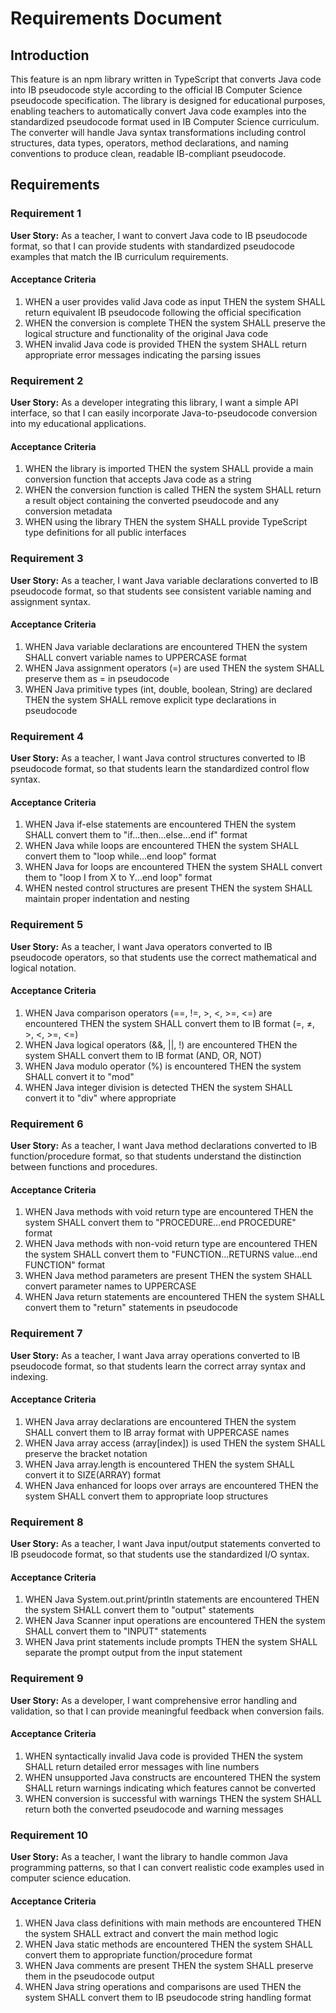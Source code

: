 # Requirements Document

## Introduction

This feature is an npm library written in TypeScript that converts Java code into IB pseudocode style according to the official IB Computer Science pseudocode specification. The library is designed for educational purposes, enabling teachers to automatically convert Java code examples into the standardized pseudocode format used in IB Computer Science curriculum. The converter will handle Java syntax transformations including control structures, data types, operators, method declarations, and naming conventions to produce clean, readable IB-compliant pseudocode.

## Requirements

### Requirement 1

**User Story:** As a teacher, I want to convert Java code to IB pseudocode format, so that I can provide students with standardized pseudocode examples that match the IB curriculum requirements.

#### Acceptance Criteria

1. WHEN a user provides valid Java code as input THEN the system SHALL return equivalent IB pseudocode following the official specification
2. WHEN the conversion is complete THEN the system SHALL preserve the logical structure and functionality of the original Java code
3. WHEN invalid Java code is provided THEN the system SHALL return appropriate error messages indicating the parsing issues

### Requirement 2

**User Story:** As a developer integrating this library, I want a simple API interface, so that I can easily incorporate Java-to-pseudocode conversion into my educational applications.

#### Acceptance Criteria

1. WHEN the library is imported THEN the system SHALL provide a main conversion function that accepts Java code as a string
2. WHEN the conversion function is called THEN the system SHALL return a result object containing the converted pseudocode and any conversion metadata
3. WHEN using the library THEN the system SHALL provide TypeScript type definitions for all public interfaces

### Requirement 3

**User Story:** As a teacher, I want Java variable declarations converted to IB pseudocode format, so that students see consistent variable naming and assignment syntax.

#### Acceptance Criteria

1. WHEN Java variable declarations are encountered THEN the system SHALL convert variable names to UPPERCASE format
2. WHEN Java assignment operators (=) are used THEN the system SHALL preserve them as = in pseudocode
3. WHEN Java primitive types (int, double, boolean, String) are declared THEN the system SHALL remove explicit type declarations in pseudocode

### Requirement 4

**User Story:** As a teacher, I want Java control structures converted to IB pseudocode format, so that students learn the standardized control flow syntax.

#### Acceptance Criteria

1. WHEN Java if-else statements are encountered THEN the system SHALL convert them to "if...then...else...end if" format
2. WHEN Java while loops are encountered THEN the system SHALL convert them to "loop while...end loop" format
3. WHEN Java for loops are encountered THEN the system SHALL convert them to "loop I from X to Y...end loop" format
4. WHEN nested control structures are present THEN the system SHALL maintain proper indentation and nesting

### Requirement 5

**User Story:** As a teacher, I want Java operators converted to IB pseudocode operators, so that students use the correct mathematical and logical notation.

#### Acceptance Criteria

1. WHEN Java comparison operators (==, !=, >, <, >=, <=) are encountered THEN the system SHALL convert them to IB format (=, ≠, >, <, >=, <=)
2. WHEN Java logical operators (&&, ||, !) are encountered THEN the system SHALL convert them to IB format (AND, OR, NOT)
3. WHEN Java modulo operator (%) is encountered THEN the system SHALL convert it to "mod"
4. WHEN Java integer division is detected THEN the system SHALL convert it to "div" where appropriate

### Requirement 6

**User Story:** As a teacher, I want Java method declarations converted to IB function/procedure format, so that students understand the distinction between functions and procedures.

#### Acceptance Criteria

1. WHEN Java methods with void return type are encountered THEN the system SHALL convert them to "PROCEDURE...end PROCEDURE" format
2. WHEN Java methods with non-void return type are encountered THEN the system SHALL convert them to "FUNCTION...RETURNS value...end FUNCTION" format
3. WHEN Java method parameters are present THEN the system SHALL convert parameter names to UPPERCASE
4. WHEN Java return statements are encountered THEN the system SHALL convert them to "return" statements in pseudocode

### Requirement 7

**User Story:** As a teacher, I want Java array operations converted to IB pseudocode format, so that students learn the correct array syntax and indexing.

#### Acceptance Criteria

1. WHEN Java array declarations are encountered THEN the system SHALL convert them to IB array format with UPPERCASE names
2. WHEN Java array access (array[index]) is used THEN the system SHALL preserve the bracket notation
3. WHEN Java array.length is encountered THEN the system SHALL convert it to SIZE(ARRAY) format
4. WHEN Java enhanced for loops over arrays are encountered THEN the system SHALL convert them to appropriate loop structures

### Requirement 8

**User Story:** As a teacher, I want Java input/output statements converted to IB pseudocode format, so that students use the standardized I/O syntax.

#### Acceptance Criteria

1. WHEN Java System.out.print/println statements are encountered THEN the system SHALL convert them to "output" statements
2. WHEN Java Scanner input operations are encountered THEN the system SHALL convert them to "INPUT" statements
3. WHEN Java print statements include prompts THEN the system SHALL separate the prompt output from the input statement

### Requirement 9

**User Story:** As a developer, I want comprehensive error handling and validation, so that I can provide meaningful feedback when conversion fails.

#### Acceptance Criteria

1. WHEN syntactically invalid Java code is provided THEN the system SHALL return detailed error messages with line numbers
2. WHEN unsupported Java constructs are encountered THEN the system SHALL return warnings indicating which features cannot be converted
3. WHEN conversion is successful with warnings THEN the system SHALL return both the converted pseudocode and warning messages

### Requirement 10

**User Story:** As a teacher, I want the library to handle common Java programming patterns, so that I can convert realistic code examples used in computer science education.

#### Acceptance Criteria

1. WHEN Java class definitions with main methods are encountered THEN the system SHALL extract and convert the main method logic
2. WHEN Java static methods are encountered THEN the system SHALL convert them to appropriate function/procedure format
3. WHEN Java comments are present THEN the system SHALL preserve them in the pseudocode output
4. WHEN Java string operations and comparisons are used THEN the system SHALL convert them to IB pseudocode string handling format